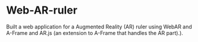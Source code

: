 # Web-AR-ruler
Built a web application for a Augmented Reality (AR) ruler using WebAR and A-Frame and AR.js (an extension to A-Frame that handles the AR part).).
